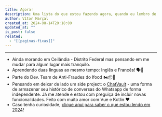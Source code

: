 ```yaml
---
title: Agora!
description: Uma lista do que estou fazendo agora, quando eu lembro de atualizar.
author: Vítor Marçal
created_at: 2024-08-14T20:18:00
updated_at: ""
is_post: false
related:
  - "[[paginas-fixas]]"
---
```

---
* Ainda morando em Ceilândia - Distrito Federal mas pensando em me mudar para algum lugar mais tranquilo.
* Aprendendo duas línguas ao mesmo tempo: Inglês e Francês! 🗣️💬
* Parte do Dev. Team de Anti-Fraudes do Ifood 🏍️📦🍛 
* Pensando em deixar de lado um side project: o [ChatVault](https://github.com/vitormarcal/chatvault) - uma forma de armazenar seu histórico de conversas do Whatsapp de forma independente. Já me atende e estou com preguiça de incluir novas funcionalidades. Feito com muito amor com Vue e Kotlin ❤️
* Caso tenha curiosidade, [clique aqui para saber o que estou lendo em 2024](https://www.marcal.dev/leituras-de-2024/)!